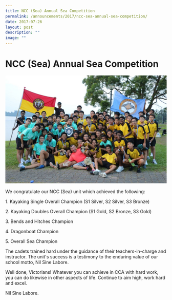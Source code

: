 ```yaml
---
title: NCC (Sea) Annual Sea Competition
permalink: /announcements/2017/ncc-sea-annual-sea-competition/
date: 2017-07-26
layout: post
description: ""
image: ""
---
```

# **NCC (Sea) Annual Sea Competition**

![](/images/NCC-Sea-1-1024x683.jpg)

We congratulate our NCC (Sea) unit which achieved the following:

1\. Kayaking Single Overall Champion (S1 Silver, S2 Silver, S3 Bronze)

2\. Kayaking Doubles Overall Champion (S1 Gold, S2 Bronze, S3 Gold)

3\. Bends and Hitches Champion

4\. Dragonboat Champion

5\. Overall Sea Champion

The cadets trained hard under the guidance of their teachers-in-charge and instructor. The unit's success is a testimony to the enduring value of our school motto, Nil Sine Labore.

Well done, Victorians! Whatever you can achieve in CCA with hard work, you can do likewise in other aspects of life. Continue to aim high, work hard and excel.

Nil Sine Labore.